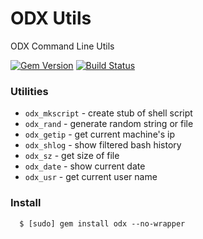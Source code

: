 # ODX Utils

ODX Command Line Utils

[![Gem Version](https://badge.fury.io/rb/odx.svg)](http://badge.fury.io/rb/odx)
[![Build Status](https://travis-ci.org/Rogaven/odx-utils.svg?branch=master)](https://travis-ci.org/Rogaven/odx-utils)

### Utilities

- `odx_mkscript` - create stub of shell script
- `odx_rand` - generate random string or file
- `odx_getip` - get current machine's ip
- `odx_shlog` - show filtered bash history
- `odx_sz` - get size of file 
- `odx_date` - show current date
- `odx_usr` - get current user name

### Install

```
  $ [sudo] gem install odx --no-wrapper
```
